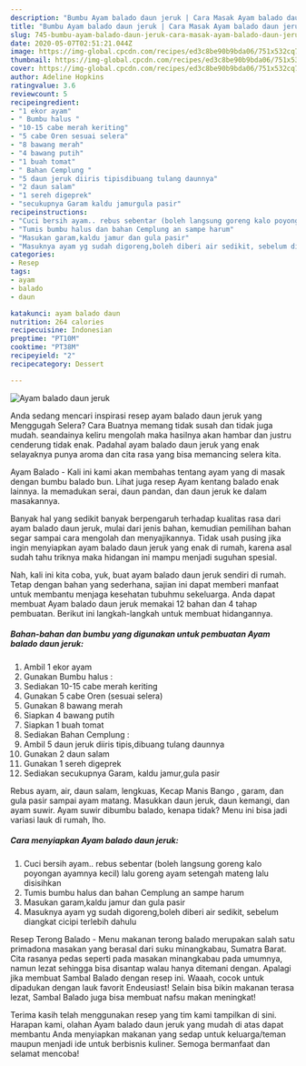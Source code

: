 ```yaml
---
description: "Bumbu Ayam balado daun jeruk | Cara Masak Ayam balado daun jeruk Yang Mudah Dan Praktis"
title: "Bumbu Ayam balado daun jeruk | Cara Masak Ayam balado daun jeruk Yang Mudah Dan Praktis"
slug: 745-bumbu-ayam-balado-daun-jeruk-cara-masak-ayam-balado-daun-jeruk-yang-mudah-dan-praktis
date: 2020-05-07T02:51:21.044Z
image: https://img-global.cpcdn.com/recipes/ed3c8be90b9bda06/751x532cq70/ayam-balado-daun-jeruk-foto-resep-utama.jpg
thumbnail: https://img-global.cpcdn.com/recipes/ed3c8be90b9bda06/751x532cq70/ayam-balado-daun-jeruk-foto-resep-utama.jpg
cover: https://img-global.cpcdn.com/recipes/ed3c8be90b9bda06/751x532cq70/ayam-balado-daun-jeruk-foto-resep-utama.jpg
author: Adeline Hopkins
ratingvalue: 3.6
reviewcount: 5
recipeingredient:
- "1 ekor ayam"
- " Bumbu halus "
- "10-15 cabe merah keriting"
- "5 cabe Oren sesuai selera"
- "8 bawang merah"
- "4 bawang putih"
- "1 buah tomat"
- " Bahan Cemplung "
- "5 daun jeruk diiris tipisdibuang tulang daunnya"
- "2 daun salam"
- "1 sereh digeprek"
- "secukupnya Garam kaldu jamurgula pasir"
recipeinstructions:
- "Cuci bersih ayam.. rebus sebentar (boleh langsung goreng kalo poyongan ayamnya kecil) lalu goreng ayam setengah mateng lalu disisihkan"
- "Tumis bumbu halus dan bahan Cemplung an sampe harum"
- "Masukan garam,kaldu jamur dan gula pasir"
- "Masuknya ayam yg sudah digoreng,boleh diberi air sedikit, sebelum diangkat cicipi terlebih dahulu"
categories:
- Resep
tags:
- ayam
- balado
- daun

katakunci: ayam balado daun 
nutrition: 264 calories
recipecuisine: Indonesian
preptime: "PT10M"
cooktime: "PT38M"
recipeyield: "2"
recipecategory: Dessert

---
```



![Ayam balado daun jeruk](https://img-global.cpcdn.com/recipes/ed3c8be90b9bda06/751x532cq70/ayam-balado-daun-jeruk-foto-resep-utama.jpg)

Anda sedang mencari inspirasi resep ayam balado daun jeruk yang Menggugah Selera? Cara Buatnya memang tidak susah dan tidak juga mudah. seandainya keliru mengolah maka hasilnya akan hambar dan justru cenderung tidak enak. Padahal ayam balado daun jeruk yang enak selayaknya punya aroma dan cita rasa yang bisa memancing selera kita.

Ayam Balado - Kali ini kami akan membahas tentang ayam yang di masak dengan bumbu balado bun. Lihat juga resep Ayam kentang balado enak lainnya. Ia memadukan serai, daun pandan, dan daun jeruk ke dalam masakannya.

Banyak hal yang sedikit banyak berpengaruh terhadap kualitas rasa dari ayam balado daun jeruk, mulai dari jenis bahan, kemudian pemilihan bahan segar sampai cara mengolah dan menyajikannya. Tidak usah pusing jika ingin menyiapkan ayam balado daun jeruk yang enak di rumah, karena asal sudah tahu triknya maka hidangan ini mampu menjadi suguhan spesial.


Nah, kali ini kita coba, yuk, buat ayam balado daun jeruk sendiri di rumah. Tetap dengan bahan yang sederhana, sajian ini dapat memberi manfaat untuk membantu menjaga kesehatan tubuhmu sekeluarga. Anda dapat membuat Ayam balado daun jeruk memakai 12 bahan dan 4 tahap pembuatan. Berikut ini langkah-langkah untuk membuat hidangannya.

<!--inarticleads1-->

##### Bahan-bahan dan bumbu yang digunakan untuk pembuatan Ayam balado daun jeruk:

1. Ambil 1 ekor ayam
1. Gunakan  Bumbu halus :
1. Sediakan 10-15 cabe merah keriting
1. Gunakan 5 cabe Oren (sesuai selera)
1. Gunakan 8 bawang merah
1. Siapkan 4 bawang putih
1. Siapkan 1 buah tomat
1. Sediakan  Bahan Cemplung :
1. Ambil 5 daun jeruk diiris tipis,dibuang tulang daunnya
1. Gunakan 2 daun salam
1. Gunakan 1 sereh digeprek
1. Sediakan secukupnya Garam, kaldu jamur,gula pasir


Rebus ayam, air, daun salam, lengkuas, Kecap Manis Bango , garam, dan gula pasir sampai ayam matang. Masukkan daun jeruk, daun kemangi, dan ayam suwir. Ayam suwir dibumbu balado, kenapa tidak? Menu ini bisa jadi variasi lauk di rumah, lho. 

<!--inarticleads2-->

##### Cara menyiapkan Ayam balado daun jeruk:

1. Cuci bersih ayam.. rebus sebentar (boleh langsung goreng kalo poyongan ayamnya kecil) lalu goreng ayam setengah mateng lalu disisihkan
1. Tumis bumbu halus dan bahan Cemplung an sampe harum
1. Masukan garam,kaldu jamur dan gula pasir
1. Masuknya ayam yg sudah digoreng,boleh diberi air sedikit, sebelum diangkat cicipi terlebih dahulu


Resep Terong Balado - Menu makanan terong balado merupakan salah satu primadona masakan yang berasal dari suku minangkabau, Sumatra Barat. Cita rasanya pedas seperti pada masakan minangkabau pada umumnya, namun lezat sehingga bisa disantap walau hanya ditemani dengan. Apalagi jika membuat Sambal Balado dengan resep ini. Waaah, cocok untuk dipadukan dengan lauk favorit Endeusiast! Selain bisa bikin makanan terasa lezat, Sambal Balado juga bisa membuat nafsu makan meningkat! 

Terima kasih telah menggunakan resep yang tim kami tampilkan di sini. Harapan kami, olahan Ayam balado daun jeruk yang mudah di atas dapat membantu Anda menyiapkan makanan yang sedap untuk keluarga/teman maupun menjadi ide untuk berbisnis kuliner. Semoga bermanfaat dan selamat mencoba!
